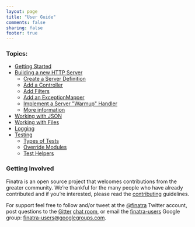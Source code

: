 ```yaml
---
layout: page
title: "User Guide"
comments: false
sharing: false
footer: true
---
```


### Topics:

- [Getting Started](/finatra/user-guide/getting-started)
- [Building a new HTTP Server](/finatra/user-guide/build-new-http-server)
  - [Create a Server Definition](/finatra/user-guide/build-new-http-server#server-definition)
  - [Add a Controller](/finatra/user-guide/build-new-http-server#add-controller)
  - [Add Filters](/finatra/user-guide/build-new-http-server#add-filters)
  - [Add an ExceptionMapper](/finatra/user-guide/build-new-http-server#exception-mapper)
  - [Implement a Server "Warmup" Handler](/finatra/user-guide/build-new-http-server#server-warmup)
  - [More information](/finatra/user-guide/build-new-http-server#more-information)
- [Working with JSON](/finatra/user-guide/json)
- [Working with Files](/finatra/user-guide/working-with-files)
- [Logging](/finatra/user-guide/logging)
- [Testing](/finatra/user-guide/testing)
  - [Types of Tests](/finatra/user-guide/testing#testing-types)
  - [Override Modules](/finatra/user-guide/testing#override-modules)
  - [Test Helpers](/finatra/user-guide/testing#test-helpers)


### Getting Involved

Finatra is an open source project that welcomes contributions from the greater community. We’re thankful for the many people who have already contributed and if you’re interested, please read the [contributing](https://github.com/twitter/finatra/blob/master/CONTRIBUTING.md) guidelines.

For support feel free to follow and/or tweet at the [@finatra](https://twitter.com/finatra) Twitter account, post questions to the [Gitter](https://gitter.im/) [chat room](https://gitter.im/twitter/finatra), or email the [finatra-users](https://groups.google.com/forum/#!forum/finatra-users) Google group: [finatra-users@googlegroups.com](mailto:finatra-users@googlegroups.com).
